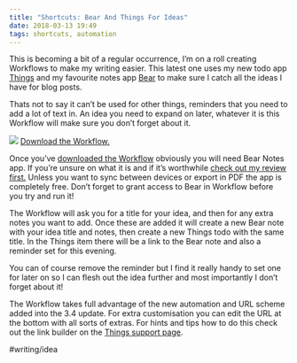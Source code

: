 ```yaml
---
title: "Shortcuts: Bear And Things For Ideas"
date: 2018-03-13 19:49
tags: shortcuts, automation
---
```

This is becoming a bit of a regular occurrence, I’m on a roll creating Workflows to make my writing easier. This latest one uses my new todo app [Things](https://itunes.apple.com/gb/app/things-3/id904237743?mt=8&at=1000ltj4) and my favourite notes app [Bear](https://itunes.apple.com/gb/app/bear/id1016366447?mt=8&at=1000ltj4) to make sure I catch all the ideas I have for blog posts.

Thats not to say it can’t be used for other things, reminders that you need to add a lot of text in. An idea you need to expand on later, whatever it is this Workflow will make sure you don’t forget about it.

![](https://gr36.com/img/2018-03-13-workflow-idea-screenshots.png)
[Download the Workflow.](https://workflow.is/workflows/eba6f5949e9e443c8aa4a5e843fe39e2)

Once you’ve [downloaded the Workflow](https://workflow.is/workflows/eba6f5949e9e443c8aa4a5e843fe39e2) obviously you will need Bear Notes app. If you’re unsure on what it is and if it’s worthwhile [check out my review first.](https://gr36.com/2017-01-19-bear-app-review/) Unless you want to sync between devices or export in PDF the app is completely free. Don’t forget to grant access to Bear in Workflow before you try and run it!

The Workflow will ask you for a title for your idea, and then for any extra notes you want to add. Once these are added it will create a new Bear note with your idea title and notes, then create a new Things todo with the same title. In the Things item there will be a link to the Bear note and also a reminder set for this evening.

You can of course remove the reminder but I find it really handy to set one for later on so I can flesh out the idea further and most importantly I don’t forget about it!

The Workflow takes full advantage of the new automation and URL scheme added into the 3.4 update. For extra customisation you can edit the URL at the bottom with all sorts of extras. For hints and tips how to do this check out the link builder on the [Things support page](https://support.culturedcode.com/customer/en/portal/articles/2803573).

#writing/idea
